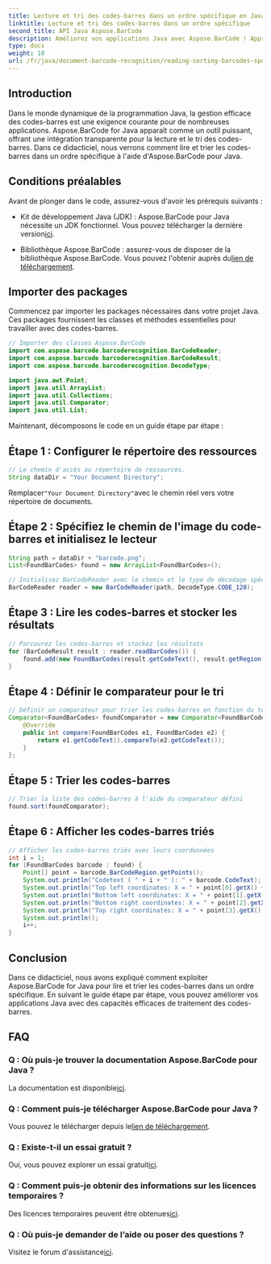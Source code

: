 ```yaml
---
title: Lecture et tri des codes-barres dans un ordre spécifique en Java
linktitle: Lecture et tri des codes-barres dans un ordre spécifique
second_title: API Java Aspose.BarCode
description: Améliorez vos applications Java avec Aspose.BarCode ! Apprenez à lire et trier efficacement les codes-barres. Suivez notre guide étape par étape pour une intégration transparente.
type: docs
weight: 10
url: /fr/java/document-barcode-recognition/reading-sorting-barcodes-specific-order/
---
```


## Introduction

Dans le monde dynamique de la programmation Java, la gestion efficace des codes-barres est une exigence courante pour de nombreuses applications. Aspose.BarCode for Java apparaît comme un outil puissant, offrant une intégration transparente pour la lecture et le tri des codes-barres. Dans ce didacticiel, nous verrons comment lire et trier les codes-barres dans un ordre spécifique à l'aide d'Aspose.BarCode pour Java.

## Conditions préalables

Avant de plonger dans le code, assurez-vous d'avoir les prérequis suivants :

-  Kit de développement Java (JDK) : Aspose.BarCode pour Java nécessite un JDK fonctionnel. Vous pouvez télécharger la dernière version[ici](https://www.oracle.com/java/technologies/javase-downloads.html).

-  Bibliothèque Aspose.BarCode : assurez-vous de disposer de la bibliothèque Aspose.BarCode. Vous pouvez l'obtenir auprès du[lien de téléchargement](https://releases.aspose.com/barcode/java/).

## Importer des packages

Commencez par importer les packages nécessaires dans votre projet Java. Ces packages fournissent les classes et méthodes essentielles pour travailler avec des codes-barres.

```java
// Importer des classes Aspose.BarCode
import com.aspose.barcode.barcoderecognition.BarCodeReader;
import com.aspose.barcode.barcoderecognition.BarCodeResult;
import com.aspose.barcode.barcoderecognition.DecodeType;

import java.awt.Point;
import java.util.ArrayList;
import java.util.Collections;
import java.util.Comparator;
import java.util.List;
```

Maintenant, décomposons le code en un guide étape par étape :

## Étape 1 : Configurer le répertoire des ressources

```java
// Le chemin d'accès au répertoire de ressources.
String dataDir = "Your Document Directory";
```

 Remplacer`"Your Document Directory"`avec le chemin réel vers votre répertoire de documents.

## Étape 2 : Spécifiez le chemin de l'image du code-barres et initialisez le lecteur

```java
String path = dataDir + "barcode.png";
List<FoundBarCodes> found = new ArrayList<FoundBarCodes>();

// Initialisez BarCodeReader avec le chemin et le type de décodage spécifiés
BarCodeReader reader = new BarCodeReader(path, DecodeType.CODE_128);
```

## Étape 3 : Lire les codes-barres et stocker les résultats

```java
// Parcourez les codes-barres et stockez les résultats
for (BarCodeResult result : reader.readBarCodes()) {
    found.add(new FoundBarCodes(result.getCodeText(), result.getRegion()));
}
```

## Étape 4 : Définir le comparateur pour le tri

```java
// Définir un comparateur pour trier les codes-barres en fonction du texte du code
Comparator<FoundBarCodes> foundComparator = new Comparator<FoundBarCodes>() {
    @Override
    public int compare(FoundBarCodes e1, FoundBarCodes e2) {
        return e1.getCodeText().compareTo(e2.getCodeText());
    }
};
```

## Étape 5 : Trier les codes-barres

```java
// Trier la liste des codes-barres à l'aide du comparateur défini
found.sort(foundComparator);
```

## Étape 6 : Afficher les codes-barres triés

```java
// Afficher les codes-barres triés avec leurs coordonnées
int i = 1;
for (FoundBarCodes barcode : found) {
    Point[] point = barcode.BarCodeRegion.getPoints();
    System.out.println("Codetext ( " + i + " ): " + barcode.CodeText);
    System.out.println("Top left coordinates: X = " + point[0].getX() + ", Y = " + point[0].getY());
    System.out.println("Bottom left coordinates: X = " + point[1].getX() + ", Y = " + point[1].getY());
    System.out.println("Bottom right coordinates: X = " + point[2].getX() + ", Y = " + point[2].getY());
    System.out.println("Top right coordinates: X = " + point[3].getX() + ", Y = " + point[3].getY());
    System.out.println();
    i++;
}
```

## Conclusion

Dans ce didacticiel, nous avons expliqué comment exploiter Aspose.BarCode for Java pour lire et trier les codes-barres dans un ordre spécifique. En suivant le guide étape par étape, vous pouvez améliorer vos applications Java avec des capacités efficaces de traitement des codes-barres.

## FAQ

### Q : Où puis-je trouver la documentation Aspose.BarCode pour Java ?
 La documentation est disponible[ici](https://reference.aspose.com/barcode/java/).

### Q : Comment puis-je télécharger Aspose.BarCode pour Java ?
 Vous pouvez le télécharger depuis le[lien de téléchargement](https://releases.aspose.com/barcode/java/).

### Q : Existe-t-il un essai gratuit ?
 Oui, vous pouvez explorer un essai gratuit[ici](https://releases.aspose.com/).

### Q : Comment puis-je obtenir des informations sur les licences temporaires ?
 Des licences temporaires peuvent être obtenues[ici](https://purchase.aspose.com/temporary-license/).

### Q : Où puis-je demander de l’aide ou poser des questions ?
 Visitez le forum d'assistance[ici](https://forum.aspose.com/c/barcode/13).
